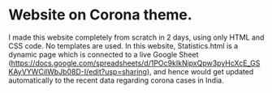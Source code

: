 # Website on Corona theme.

I made this website completely from scratch in 2 days, using only HTML and CSS code.
No templates are used. 
In this website, Statistics.html is a dynamic page which is connected to a live Google Sheet (https://docs.google.com/spreadsheets/d/1POc9kIkNipxQpw3pyHcXcE_GSKAyVYWCiIWbJb08D-I/edit?usp=sharing), and hence would get updated automatically to the recent data regarding corona cases in India.
